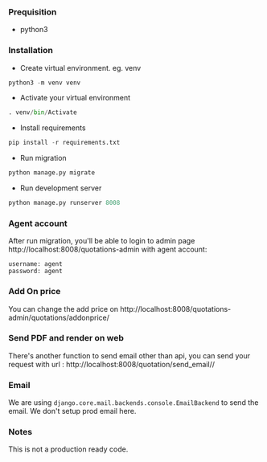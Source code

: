 ### Prequisition
- python3

### Installation
- Create virtual environment. eg. venv
```python
python3 -m venv venv
```
- Activate your virtual environment
```python
. venv/bin/Activate
```
- Install requirements
```python
pip install -r requirements.txt
```
- Run migration
```python
python manage.py migrate
```
- Run development server
```python
python manage.py runserver 8008
```

### Agent account
After run migration, you'll be able to login to admin page http://localhost:8008/quotations-admin with agent account:

```
username: agent
password: agent
``` 

### Add On price
You can change the add price on http://localhost:8008/quotations-admin/quotations/addonprice/

### Send PDF and render on web
There's another function to send email other than api, you can send your request with url : http://localhost:8008/quotation/send_email/<id>/

### Email
We are using `django.core.mail.backends.console.EmailBackend` to send the email. We don't setup prod email here.

### Notes
This is not a production ready code.
